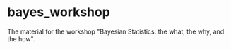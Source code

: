 # bayes_workshop
The material for the workshop "Bayesian Statistics: the what, the why, and the how".

